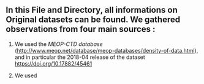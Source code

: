 
## In this File and Directory, all informations on Original datasets can be found. We gathered observations from four main sources :

1) We used the *MEOP-CTD database* (http://www.meop.net/database/meop-databases/density-of-data.html), and in particular the 2018-04 release of the dataset https://doi.org/10.17882/45461

2) We used 
